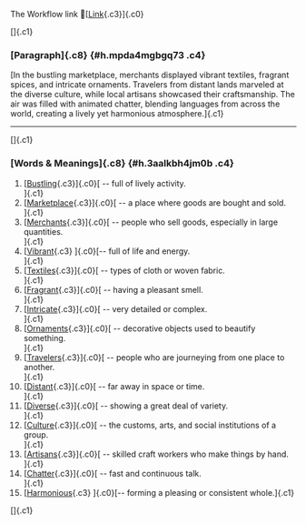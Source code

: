 The Workflow link
👏[[Link](https://www.google.com/url?q=http://www.google.com&sa=D&source=editors&ust=1756052378264108&usg=AOvVaw2IpdzRekfX251j9yjtgQY-){.c3}]{.c0}

[]{.c1}

### [Paragraph]{.c8} {#h.mpda4mgbgq73 .c4}

[In the bustling marketplace, merchants displayed vibrant textiles,
fragrant spices, and intricate ornaments. Travelers from distant lands
marveled at the diverse culture, while local artisans showcased their
craftsmanship. The air was filled with animated chatter, blending
languages from across the world, creating a lively yet harmonious
atmosphere.]{.c1}

------------------------------------------------------------------------

[]{.c1}

### [Words & Meanings]{.c8} {#h.3aalkbh4jm0b .c4}

1.  [[Bustling](https://www.google.com/url?q=http://www.google.com&sa=D&source=editors&ust=1756052378264844&usg=AOvVaw3ydvoAGtYr7c6P7-iv6IGv){.c3}]{.c0}[ --
    full of lively activity.\
    ]{.c1}
2.  [[Marketplace](https://www.google.com/url?q=http://www.google.com&sa=D&source=editors&ust=1756052378264993&usg=AOvVaw1F_Z5F5wX176gl8QZMJrYO){.c3}]{.c0}[ --
    a place where goods are bought and sold.\
    ]{.c1}
3.  [[Merchants](https://www.google.com/url?q=http://www.google.com&sa=D&source=editors&ust=1756052378265131&usg=AOvVaw1fFjBKuaLjBUn76KwW1zA7){.c3}]{.c0}[ --
    people who sell goods, especially in large quantities.\
    ]{.c1}
4.  [[Vibrant](https://www.google.com/url?q=http://www.google.com&sa=D&source=editors&ust=1756052378265318&usg=AOvVaw2uj7awx59VO4b_I_kTFAYE){.c3}
    ]{.c0}[-- full of life and energy.\
    ]{.c1}
5.  [[Textiles](https://www.google.com/url?q=http://www.google.com&sa=D&source=editors&ust=1756052378265437&usg=AOvVaw1KEkELatDU-SLqreAE8gDf){.c3}]{.c0}[ --
    types of cloth or woven fabric.\
    ]{.c1}
6.  [[Fragrant](https://www.google.com/url?q=http://www.google.com&sa=D&source=editors&ust=1756052378265554&usg=AOvVaw1J7sK6zwUEVVo4KmJfpQTI){.c3}]{.c0}[ --
    having a pleasant smell.\
    ]{.c1}
7.  [[Intricate](https://www.google.com/url?q=http://www.google.com&sa=D&source=editors&ust=1756052378265671&usg=AOvVaw179wDLfemtPSNFF9C5saQ8){.c3}]{.c0}[ --
    very detailed or complex.\
    ]{.c1}
8.  [[Ornaments](https://www.google.com/url?q=http://www.google.com&sa=D&source=editors&ust=1756052378265784&usg=AOvVaw24AofjVndZGGkduo-c6B-p){.c3}]{.c0}[ --
    decorative objects used to beautify something.\
    ]{.c1}
9.  [[Travelers](https://www.google.com/url?q=http://www.google.com&sa=D&source=editors&ust=1756052378265934&usg=AOvVaw2_7t1y9MDlXRxc7OYKJh1d){.c3}]{.c0}[ --
    people who are journeying from one place to another.\
    ]{.c1}
10. [[Distant](https://www.google.com/url?q=http://www.google.com&sa=D&source=editors&ust=1756052378266092&usg=AOvVaw3xlrlsck10L1WlLlJ5LqAf){.c3}]{.c0}[ --
    far away in space or time.\
    ]{.c1}
11. [[Diverse](https://www.google.com/url?q=http://www.google.com&sa=D&source=editors&ust=1756052378266209&usg=AOvVaw2mvPFwKPsMamjMm2lTZXAX){.c3}]{.c0}[ --
    showing a great deal of variety.\
    ]{.c1}
12. [[Culture](https://www.google.com/url?q=http://www.google.com&sa=D&source=editors&ust=1756052378266330&usg=AOvVaw3KjUX48shSnTxUKFh1kxp_){.c3}]{.c0}[ --
    the customs, arts, and social institutions of a group.\
    ]{.c1}
13. [[Artisans](https://www.google.com/url?q=http://www.google.com&sa=D&source=editors&ust=1756052378266467&usg=AOvVaw2N1dORH_Jh5hfMjsTn2IqP){.c3}]{.c0}[ --
    skilled craft workers who make things by hand.\
    ]{.c1}
14. [[Chatter](https://www.google.com/url?q=http://www.google.com&sa=D&source=editors&ust=1756052378266599&usg=AOvVaw3ZkrwVw5fymwFd6WWKIgtD){.c3}]{.c0}[ --
    fast and continuous talk.\
    ]{.c1}
15. [[Harmonious](https://www.google.com/url?q=http://www.google.com&sa=D&source=editors&ust=1756052378266728&usg=AOvVaw1qXRL-UcCNGW8izMCnCAaV){.c3}
    ]{.c0}[-- forming a pleasing or consistent whole.]{.c1}

[]{.c1}
